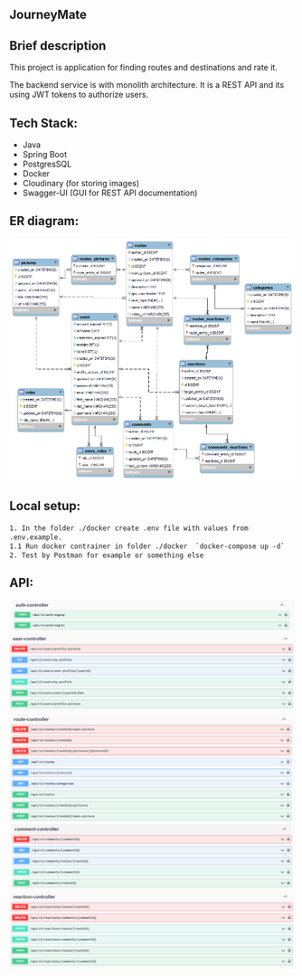 ﻿<h2>JourneyMate</h2>
<h2>Brief description</h2>
 <p>This project is application for finding routes and destinations and rate it.</p>
 <p>The backend service is with monolith architecture. It is a REST API and its using JWT tokens to authorize users.</p>
 
 <h2>Tech Stack:</h2>
<ul>
 <li>Java</li>
 <li>Spring Boot</li>
 <li>PostgresSQL</li>
 <li>Docker</li>
 <li>Cloudinary (for storing images)</li>
 <li>Swagger-UI (GUI for REST API documentation)</li>
</ul>

<h2>ER diagram:</h2>
<img src="./readme-images/journeymate_er.png" alt="Journeymate ER diagram">

## Local setup:
```
1. In the folder ./docker create .env file with values from .env.example.
1.1 Run docker contrainer in folder ./docker  `docker-compose up -d`
2. Test by Postman for example or something else
```

<h2>API:</h2>
<img src="./readme-images/AuthController.png" alt="Journeymate API">
<img src="./readme-images/UserController.png" alt="Journeymate API">
<img src="./readme-images/RouteController.png" alt="Journeymate API">
<img src="./readme-images/CommentController.png" alt="Journeymate API">
<img src="./readme-images/ReactionController.png" alt="Journeymate API">
